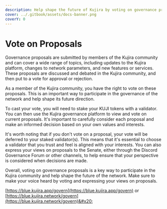 ```yaml
---
description: Help shape the future of Kujira by voting on governance proposals.
cover: ../.gitbook/assets/docs-banner.png
coverY: 0
---
```


# Vote on Proposals

Governance proposals are submitted by members of the Kujira community and can cover a wide range of topics, including updates to the Kujira platform, changes to network parameters, and new features or services. These proposals are discussed and debated in the Kujira community, and then put to a vote for approval or rejection.

As a member of the Kujira community, you have the right to vote on these proposals. This is an important way to participate in the governance of the network and help shape its future direction.

To cast your vote, you will need to stake your KUJI tokens with a validator. You can then use the Kujira governance platform to view and vote on current proposals. It's important to carefully consider each proposal and make an informed decision based on your own values and interests.

It's worth noting that if you don't vote on a proposal, your vote will be deferred to your staked validator(s). This means that it's essential to choose a validator that you trust and feel is aligned with your interests. You can also express your views on proposals to the Senate, either through the Discord Governance Forum or other channels, to help ensure that your perspective is considered when decisions are made.

Overall, voting on governance proposals is a key way to participate in the Kujira community and help shape the future of the network. Make sure to make your voice heard by voting and expressing your views on proposals.

[https://blue.kujira.app/govern](https://blue.kujira.app/govern) or [https://blue.kujira.network/govern](https://blue.kujira.network/govern)&#x20;
